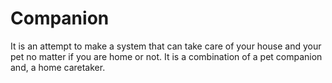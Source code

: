 # Companion

It is an attempt to make a system that can take care of your house and your pet no matter if you are home or not.
It is a combination of a pet companion and, a home caretaker.
